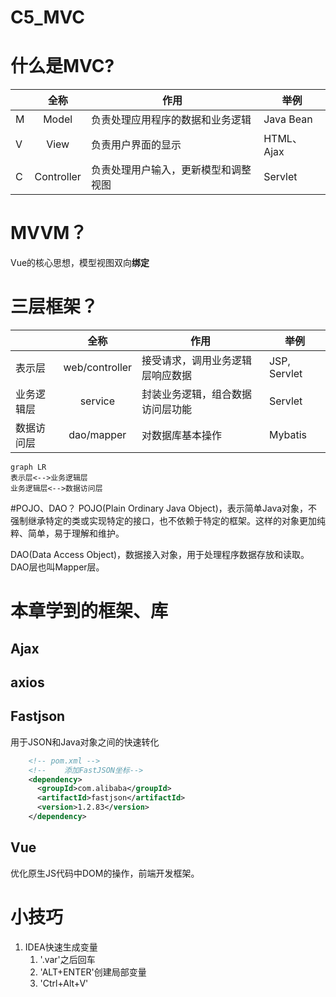 # C5_MVC
# 什么是MVC?
| |全称|作用|举例|
--|:--:|--|--|
M|Model|负责处理应用程序的数据和业务逻辑|Java Bean
V|View|负责用户界面的显示|HTML、Ajax
C|Controller|负责处理用户输入，更新模型和调整视图|Servlet

# MVVM？
Vue的核心思想，模型视图双向**绑定**

# 三层框架？
| |全称|作用|举例|
--|:--:|--|--|
表示层|web/controller|接受请求，调用业务逻辑层响应数据|JSP, Servlet
业务逻辑层|service|封装业务逻辑，组合数据访问层功能|Servlet
数据访问层|dao/mapper|对数据库基本操作|Mybatis

```mermaid
graph LR
表示层<-->业务逻辑层
业务逻辑层<-->数据访问层
```

#POJO、DAO？
POJO(Plain Ordinary Java Object)，表示简单Java对象，不强制继承特定的类或实现特定的接口，也不依赖于特定的框架。这样的对象更加纯粹、简单，易于理解和维护。

DAO(Data Access Object)，数据接入对象，用于处理程序数据存放和读取。DAO层也叫Mapper层。
# 本章学到的框架、库
## Ajax
## axios
## Fastjson
用于JSON和Java对象之间的快速转化

```xml
    <!-- pom.xml -->
    <!--    添加FastJSON坐标-->
    <dependency>
      <groupId>com.alibaba</groupId>
      <artifactId>fastjson</artifactId>
      <version>1.2.83</version>
    </dependency>
```
## Vue
优化原生JS代码中DOM的操作，前端开发框架。

# 小技巧
1. IDEA快速生成变量
   1. '.var'之后回车
   2. 'ALT+ENTER'创建局部变量
   3. 'Ctrl+Alt+V'


